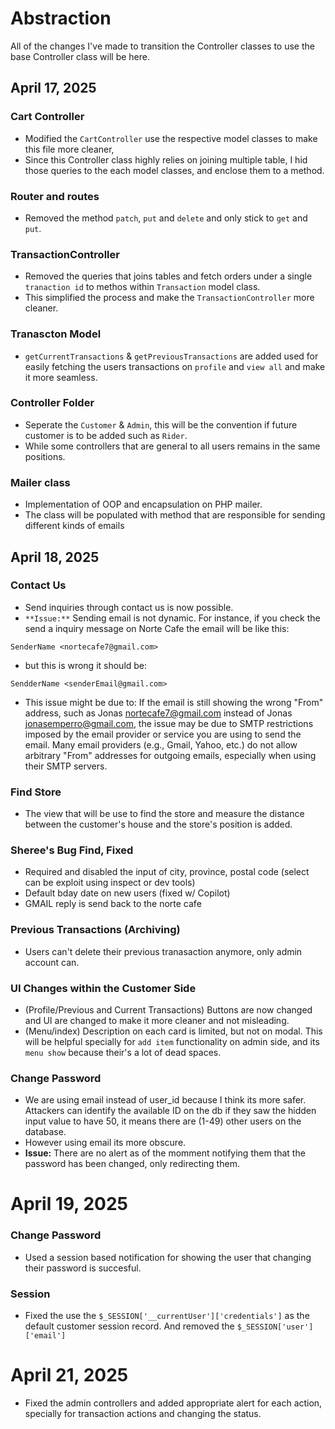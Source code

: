 # Abstraction
All of the changes I've made to transition the Controller classes to use the base Controller class will be here.

## April 17, 2025
### Cart Controller
- Modified the `CartController` use the respective model classes to make this file more cleaner,
- Since this Controller class highly relies on joining multiple table, I hid those queries to the each model classes, and enclose them to a method.

### Router and routes
- Removed the method `patch`, `put` and `delete` and only stick to `get` and `put`.

### TransactionController
- Removed the queries that joins tables and fetch orders under a single `tranaction id` to methos within `Transaction` model class.
- This simplified the process and make the `TransactionController` more cleaner.

### Tranascton Model
- `getCurrentTransactions` & `getPreviousTransactions` are added used for easily fetching the users transactions on `profile` and `view all` and make it more seamless.

### Controller Folder
- Seperate the `Customer` & `Admin`, this will be the convention if future customer is to be added such as `Rider`.
- While some controllers that are general to all users remains in the same positions.

### Mailer class
- Implementation of OOP and encapsulation on PHP mailer.
- The class will be populated with method that are responsible for sending different kinds of emails

## April 18, 2025
### Contact Us
- Send inquiries through contact us is now possible.
- `**Issue:**` Sending email is not dynamic. For instance, if you check the send a inquiry message on Norte Cafe the email will be like this:
```
SenderName <nortecafe7@gmail.com>
```
- but this is wrong it should be:
```
SendderName <senderEmail@gmail.com>
```
- This issue might be due to: If the email is still showing the wrong "From" address, such as Jonas <nortecafe7@gmail.com> instead of Jonas <jonasemperro@gmail.com>, the issue may be due to SMTP restrictions imposed by the email provider or service you are using to send the email. Many email providers (e.g., Gmail, Yahoo, etc.) do not allow arbitrary "From" addresses for outgoing emails, especially when using their SMTP servers.

### Find Store
- The view that will be use to find the store and measure the distance between the customer's house and the store's position is added.

### Sheree's Bug Find, Fixed
- Required and disabled the input of city, province, postal code (select can be exploit using inspect or dev tools)
- Default bday date on new users (fixed w/ Copilot)
- GMAIL reply is send back to the norte cafe 

### Previous Transactions (Archiving)
- Users can't delete their previous tranasaction anymore, only admin account can.

### UI Changes within the Customer Side
- (Profile/Previous and Current Transactions) Buttons are now changed and UI are changed to make it more cleaner and not misleading.
- (Menu/index) Description on each card is limited, but not on modal. This will be helpful specially for `add item` functionality on admin side, and its `menu show` because their's a lot of dead spaces.

### Change Password
- We are using email instead of user_id because I think its more safer. Attackers can identify the available ID on the db if they saw the hidden input value to have 50, it means there are (1-49) other users on the database.
- However using email its more obscure.
- **Issue:** There are no alert as of the momment notifying them that the password has been changed, only redirecting them.


# April 19, 2025
### Change Password
- Used a session based notification for showing the user that changing their password is succesful.

### Session
- Fixed the use the `$_SESSION['__currentUser']['credentials']` as the default customer session record. And removed the `$_SESSION['user']['email']`

# April 21, 2025
- Fixed the admin controllers and added appropriate alert for each action, specially for transaction actions and changing the status.